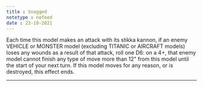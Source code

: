 ```yaml
---
title : Snagged
notetype : nofeed
date : 23-10-2021
---
```


Each time this model makes an attack with its stikka kannon, if an enemy VEHICLE or MONSTER model (excluding TITANIC or AIRCRAFT models) loses any wounds as a result of that attack, roll one D6: on a 4+, that enemy model cannot finish any type of move more than 12" from this model until the start of your next turn. If this model moves for any reason, or is destroyed, this effect ends.

---